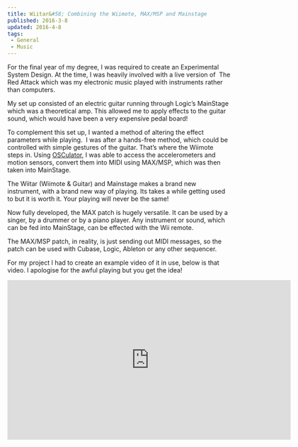 ```yaml
---
title: Wiitar&#58; Combining the Wiimote, MAX/MSP and Mainstage
published: 2016-3-8
updated: 2016-4-8
tags:
 - General
 - Music
---
```


<p>For the final year of my degree, I was required to create an Experimental System Design. At the time, I was heavily involved with a live version of&nbsp; The Red Attack which was&nbsp;my electronic music played with instruments rather than computers.</p>

<p>My set up consisted of an electric guitar running through Logic’s MainStage which was a theoretical amp. This allowed me to apply effects to the guitar sound, which would have been a very expensive pedal board!</p>







<p>To complement this set up, I wanted a method of altering the effect parameters while playing. &nbsp;I was after a hands-free method, which could be controlled with simple gestures of the guitar. That’s where the Wiimote steps in. Using <a href="http://www.osculator.net/">OSCulator</a>, I was able to access the accelerometers and motion sensors, convert them into MIDI using MAX/MSP, which was then taken into MainStage.</p>







<p>The Wiitar (Wiimote & Guitar) and Mainstage makes a brand new instrument, with a brand new way of playing. Its takes a while getting used to but it is worth it. Your playing will never be the same!</p>







<p>Now fully developed, the MAX patch is hugely versatile. It can be used by a singer, by a drummer or by a piano player. Any instrument or sound, which can be fed into MainStage, can be effected with the Wii remote.</p>







<p>The MAX/MSP patch, in reality, is just sending out MIDI messages, so the patch can be used with Cubase, Logic, Ableton or any other sequencer.</p>







<p>For my project I had to create an example video of it in use, below is that video. I apologise for the awful playing but you get the idea!</p>







<div class="video"><iframe width="640" height="360" src="https://www.youtube.com/embed/HKg-A42Mvqw?feature=player_embedded" frameborder="0" allowfullscreen=""></iframe></div>